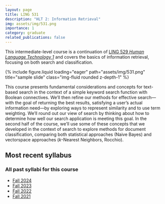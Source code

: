 ```yaml
---
layout: page
title: LING 531
description: "HLT 2: Information Retrieval"
img: assets/img/531.png
importance: 1
category: graduate
related_publications: false
---
```


This intermediate-level course is a continuation of [LING 529 _Human Language Technology 1_](ua_529.md) and covers the basics of information retrieval, focusing on both search and classification.

<div class="row justify-content-sm-center">
    <div class="col-sm mt-3 mt-md-0">
        {% include figure.liquid loading="eager" path="assets/img/531.png" title="sample slide" class="img-fluid rounded z-depth-1" %}
    </div>
</div>

This course presents fundamental considerations and concepts for text-based search in the context of a simple keyword search function with Boolean connectives. We’ll then refine our methods for effective search—with the goal of returning the best results, satisfying a user’s actual information need—by exploring ways to represent similarity and to use term weighting. We’ll round out our view of search by thinking about how to determine how well our search application is meeting this goal. In the second half of the course, we’ll use some of these concepts that we developed in the context of search to explore methods for document classification, comparing both statistical approaches (Naive Bayes) and vectorspace approaches (_k_-Nearest Neighbors, Rocchio).

## Most recent syllabus

<div class="row justify-content-sm-center">
  <div class="col-sm mt-3 mt-md-0">
    <object data="../../assets/pdf/LING531-2024Fall-Jackson.pdf" type='application/pdf' width="100%" height="800">
    </object>
  </div>
</div>

### All past syllabi for this course

- [Fall 2024](../../assets/pdf/LING531-2024Fall-Jackson.pdf)
- [Fall 2023](../../assets/pdf/LING531-2023Fall-Jackson.pdf)
- [Fall 2022](../../assets/pdf/LING531-2022Fall-Jackson.pdf)
- [Fall 2021](../../assets/pdf/LING531-2021Fall-Jackson.pdf)
